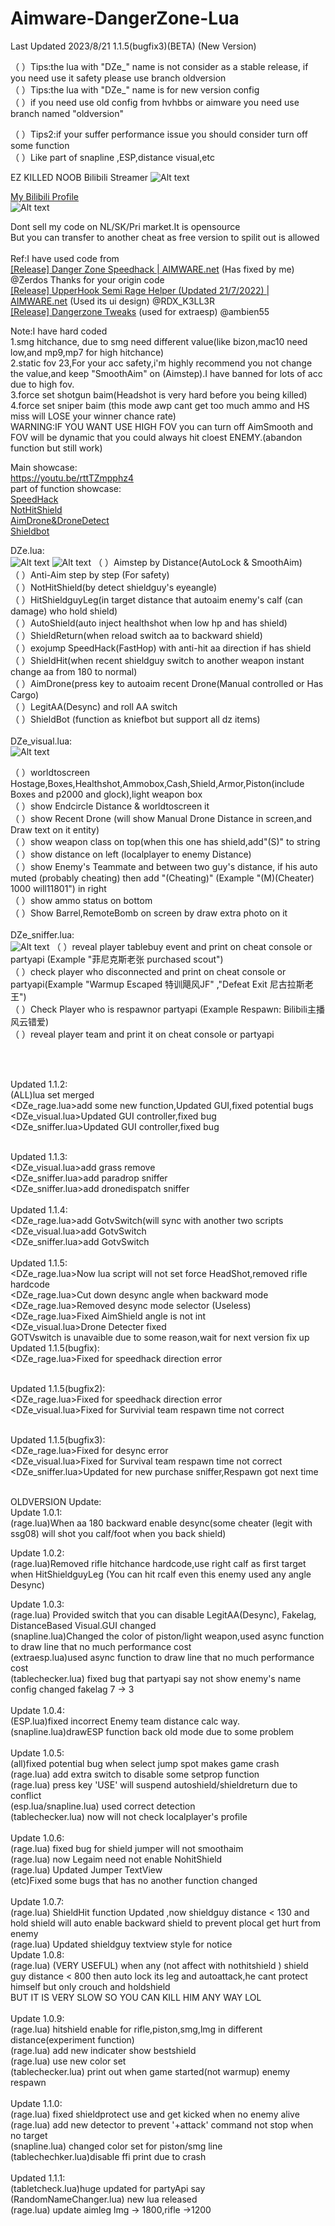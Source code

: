 # Aimware-DangerZone-Lua<br />
Last Updated 2023/8/21 1.1.5(bugfix3)(BETA) (New Version)<br />

（&nbsp;）Tips:the lua with "DZe_" name is not consider as a stable release, if you need use it safety please use branch oldversion<br />
（&nbsp;）Tips:the lua with "DZe_" name is for new version config<br />
（&nbsp;）if you need use old config from hvhbbs or aimware you need use branch named "oldversion"<br />

（&nbsp;）Tips2:if your suffer performance issue you should consider turn off some function<br />
（&nbsp;）Like part of snapline ,ESP,distance visual,etc <br />

EZ KILLED NOOB Bilibili Streamer
![Alt text](/imgs/punchkill.png)






[My Bilibili Profile](https://space.bilibili.com/3494352856812225) <br />
![Alt text](/imgs/biliprofile.png)




Dont sell my code on NL/SK/Pri market.It is opensource<br />
But you can transfer to another cheat as free version to spilit out is allowed<br />
<br />
Ref:I have used code from<br />
[[Release] Danger Zone Speedhack | AIMWARE.net](https://aimware.net/forum/thread/147031) (Has fixed by me) @Zerdos Thanks for your origin code<br />
[[Release] UpperHook Semi Rage Helper (Updated 21/7/2022) | AIMWARE.net](https://aimware.net/forum/thread/168455) (Used its ui design) @RDX_K3LL3R<br />
[[Release] Dangerzone Tweaks](https://aimware.net/forum/thread/100971) (used for extraesp) @ambien55<br />

Note:I have hard coded <br />
1.smg hitchance, due to smg need different value(like bizon,mac10 need low,and mp9,mp7 for high hitchance)<br />
2.static fov 23,For your acc safety,i'm highly recommend you not change the value,and keep "SmoothAim" on (Aimstep).I have banned for lots of acc due to high fov.<br />
3.force set shotgun baim(Headshot is very hard before you being killed)<br />
4.force set sniper baim (this mode awp cant get too much ammo and HS miss will LOSE your winner chance rate)<br />
WARNING:IF YOU WANT USE HIGH FOV you can turn off AimSmooth and FOV will be dynamic that you could always hit cloest ENEMY.(abandon function but still work)<br />

Main showcase:<br />
https://youtu.be/rttTZmpphz4 <br />
part of function showcase:<br />
[SpeedHack](https://www.bilibili.com/video/BV1a8411m7HR/) <br />
[NotHitShield](https://www.bilibili.com/video/BV1mP411r7F7/) <br />
[AimDrone&DroneDetect](https://www.bilibili.com/video/BV1n14y1X7hq) <br />
[Shieldbot](https://www.bilibili.com/video/BV1A94y1B7iZ/) <br />



DZe.lua:<br />
![Alt text](/imgs/dze1.png)
![Alt text](/imgs/dze2.png)
  （&nbsp;）Aimstep by Distance(AutoLock & SmoothAim)<br />
  （&nbsp;）Anti-Aim step by step (For safety)<br />
  （&nbsp;）NotHitShield(by detect shieldguy's eyeangle)<br />
  （&nbsp;）HitShieldguyLeg(in target distance that autoaim enemy's calf (can damage) who hold shield)<br />
  （&nbsp;）AutoShield(auto inject healthshot when low hp and has shield)<br />
  （&nbsp;）ShieldReturn(when reload switch aa to backward shield)<br />
  （&nbsp;）exojump SpeedHack(FastHop) with anti-hit aa direction if has shield<br />
  （&nbsp;）ShieldHit(when recent shieldguy switch to another weapon instant change aa from 180 to normal)<br />
  （&nbsp;）AimDrone(press key to autoaim recent Drone(Manual controlled or Has Cargo)<br />
  （&nbsp;）LegitAA(Desync) and roll AA switch<br />
  （&nbsp;）ShieldBot (function as kniefbot but support all dz items)<br />
<br />
DZe_visual.lua:<br />
![Alt text](/imgs/dzev.png)

  （&nbsp;）worldtoscreen Hostage,Boxes,Healthshot,Ammobox,Cash,Shield,Armor,Piston(include Boxes and p2000 and glock),light weapon box<br />
  （&nbsp;）show Endcircle Distance & worldtoscreen it<br />
  （&nbsp;）show Recent Drone (will show Manual Drone Distance in screen,and Draw text on it entity) <br />
  （&nbsp;）show weapon class on top(when this one has shield,add"(S)" to string<br />
  （&nbsp;）show distance on left (localplayer to enemy Distance)<br />
  （&nbsp;）show Enemy's Teammate and between two guy's distance, if his auto muted (probably cheating) then add "(Cheating)" (Example "(M)(Cheater)  1000 will11801") in right<br />
  （&nbsp;）show ammo status on bottom<br />
  （&nbsp;）Show Barrel,RemoteBomb on screen by draw extra photo on it<br />
<br />
DZe_sniffer.lua:<br />
![Alt text](/imgs/dzes.png)
  （&nbsp;）reveal player tablebuy event and print on cheat console or partyapi (Example "菲尼克斯老张 purchased scout")<br />
  （&nbsp;）check player who disconnected and print on cheat console or partyapi(Example "Warmup Escaped 特训飓风JF" ,"Defeat Exit 尼古拉斯老王")<br />
  （&nbsp;）Check Player who is respawnor partyapi (Example Respawn: Bilibili主播风云错爱)<br />
  （&nbsp;）reveal player team and print it on cheat console or partyapi <br />
<br />


<br />


Updated 1.1.2:<br />
(ALL)lua set merged<br />
<DZe_rage.lua>add some new function,Updated GUI,fixed potential bugs<br />
<DZe_visual.lua>Updated GUI controller,fixed bug<br />
<DZe_sniffer.lua>Updated GUI controller,fixed bug<br />
<br />

Updated 1.1.3:<br />
<DZe_visual.lua>add grass remove<br />
<DZe_sniffer.lua>add paradrop sniffer<br />
<DZe_sniffer.lua>add dronedispatch sniffer<br />
<br />
Updated 1.1.4:<br />
<DZe_rage.lua>add GotvSwitch(will sync with another two scripts<br />
<DZe_visual.lua>add GotvSwitch<br />
<DZe_sniffer.lua>add GotvSwitch<br />
<br />
Updated 1.1.5:<br />
<DZe_rage.lua>Now lua script will not set force HeadShot,removed rifle hardcode<br />
<DZe_rage.lua>Cut down desync angle when backward mode<br />
<DZe_rage.lua>Removed desync mode selector (Useless)<br />
<DZe_rage.lua>Fixed AimShield angle is not int<br />
<DZe_visual.lua>Drone Detecter fixed<br />
GOTVswitch is unavaible due to some reason,wait for next version fix up
<br />
Updated 1.1.5(bugfix):<br />
<DZe_rage.lua>Fixed for speedhack direction error<br />
<br />

Updated 1.1.5(bugfix2):<br />
<DZe_rage.lua>Fixed for speedhack direction error<br />
<DZe_visual.lua>Fixed for Survivial team respawn time not correct<br />
<br />


Updated 1.1.5(bugfix3):<br />
<DZe_rage.lua>Fixed for desync error<br />
<DZe_visual.lua>Fixed for Survival team respawn time not correct<br />
<DZe_sniffer.lua>Updated for new purchase sniffer,Respawn got next time<br />
<br />



OLDVERSION Update:<br />
Update 1.0.1:<br />
(rage.lua)When aa 180 backward enable desync(some cheater (legit with ssg08) will shot you calf/foot when you back shield)

Update 1.0.2:<br />
(rage.lua)Removed rifle hitchance hardcode,use right calf as first target when HitShieldguyLeg (You can hit rcalf even this enemy used any angle Desync)

Update 1.0.3:<br />
(rage.lua) Provided switch that you can disable LegitAA(Desync), Fakelag, DistanceBased Visual.GUI changed<br />
(snapline.lua)Changed the color of piston/light weapon,used async function to draw line that no much performance cost<br />
(extraesp.lua)used async function to draw line that no much performance cost<br />
(tablechecker.lua) fixed bug that partyapi say not show enemy's name<br />
config changed fakelag 7 -> 3<br />
<br />
Update 1.0.4:<br />
(ESP.lua)fixed incorrect Enemy team distance calc way.<br />
(snapline.lua)drawESP function back old mode due to some problem<br />
<br />
Update 1.0.5:<br />
(all)fixed potential bug when select jump spot makes game crash<br />
(rage.lua) add extra switch to disable some setprop function<br />
(rage.lua) press key 'USE' will suspend autoshield/shieldreturn due to conflict<br />
(esp.lua/snapline.lua) used correct detection<br />
(tablechecker.lua) now will not check localplayer's profile<br />
<br />
Update 1.0.6:<br />
(rage.lua) fixed bug for shield jumper will not smoothaim<br />
(rage.lua) now Legaim need not enable NohitShield<br />
(rage.lua) Updated Jumper TextView<br />
(etc)Fixed some bugs that has no another function changed<br />
<br />
Update 1.0.7:<br />
(rage.lua) ShieldHit function Updated ,now shieldguy distance < 130 and hold shield will auto enable backward shield to prevent plocal get hurt from enemy<br />
(rage.lua) Updated shieldguy textview style for notice<br />
Update 1.0.8:<br />
(rage.lua) (VERY USEFUL) when any (not affect with nothitshield ) shield guy distance < 800 then auto lock its leg and autoattack,he cant protect himself but only crouch and holdshield<br />
BUT IT IS VERY SLOW SO YOU CAN KILL HIM ANY WAY LOL<br /> 
<br />
Update 1.0.9:<br />
(rage.lua) hitshield enable for rifle,piston,smg,lmg in different distance(experiment function)<br />
(rage.lua) add new indicater show bestshield<br />
(rage.lua) use new color set<br />
(tablechecker.lua) print out when game started(not warmup) enemy respawn<br />
<br />
Update 1.1.0:<br />
(rage.lua) fixed shieldprotect use and get kicked when no enemy alive<br />
(rage.lua) add new detector to prevent '+attack' command not stop when no target<br />
(snapline.lua) changed color set for piston/smg line<br />
(tablechechker.lua)disable ffi print due to crash <br />
<br />
Updated 1.1.1:<br />
(tabletcheck.lua)huge updated for partyApi say<br />
(RandomNameChanger.lua) new lua released<br />
(rage.lua) update aimleg lmg -> 1800,rifle ->1200<br />
<br />